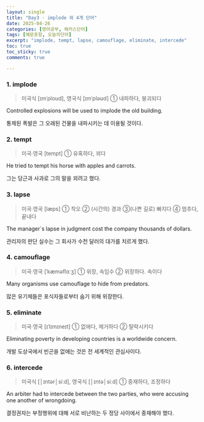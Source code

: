 ```yaml
---
layout: single
title: "Day3 - implode 외 4개 단어"
date: 2025-04-26
categories: [영어공부, 해커스단어]
tags: [예문포함, 오늘의단어]
excerpt: "implode, tempt, lapse, camouflage, eliminate, intercede"
toc: true
toc_sticky: true
comments: true

---
```


### 1. implode
> 미국식 [ɪmˈploʊd], 영국식 [ɪmˈpləʊd]
① 내파하다, 붕괴되다

Controlled explosions will be used to implode the old building.

통제된 폭발은 그 오래된 건물을 내파시키는 데 이용될 것이다.

### 2. tempt
> 미국∙영국 [tempt]
① 유혹하다, 꾀다

He tried to tempt his horse with apples and carrots.

그는 당근과 사과로 그의 말을 꾀려고 했다.

### 3. lapse
> 미국∙영국 [læps]
① 착오 ② (시간의) 경과 ③(나쁜 길로) 빠지다 ④ 멈추다, 끝내다

The manager`s lapse in judgment cost the company thousands of dollars.

관리자의 판단 실수는 그 회사가 수천 달러의 대가를 치르게 했다.

### 4. camouflage 
> 미국∙영국 [ˈkæməflɑːʒ]
① 위장, 속임수 ② 위장하다. 속이다

Many organisms use camouflage to hide from predators.

많은 유기체들은 포식자들로부터 숨기 위해 위장한다.

### 5. eliminate
> 미국∙영국 [ɪˈlɪmɪneɪt]
① 없애다, 제거하다 ② 탈락시키다

Eliminating poverty in developing countries is a worldwide concern.

개발 도상국에서 빈곤을 없애는 것은 전 세계적인 관심사이다.

### 6. intercede
> 미국식 [│ɪntər│siːd], 영국식 [│ɪntə│siːd]
① 중재하다, 조정하다

An arbiter had to intercede between the two parties, who were accusing one another of wrongdoing.

결정권자는 부정행위에 대해 서로 비난하는 두 정당 사이에서 중재해야 했다.